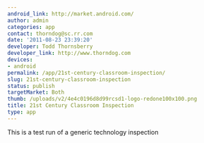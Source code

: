 ```yaml
---
android_link: http://market.android.com/
author: admin
categories: app
contact: thorndog@sc.rr.com
date: '2011-08-23 23:39:20'
developer: Todd Thornsberry
developer_link: http://www.thorndog.com
devices: 
- android
permalink: /app/21st-century-classroom-inspection/
slug: 21st-century-classroom-inspection
status: publish
targetMarket: Both
thumb: /uploads/v2/4e4c0196d8d99rcsd1-logo-redone100x100.png
title: 21st Century Classroom Inspection
type: app
---
```


This is a test run of a generic technology inspection